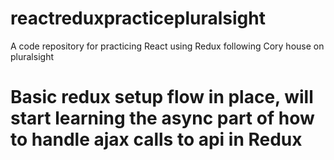 # reactreduxpracticepluralsight
A code repository for practicing React using Redux following Cory house on pluralsight

# Basic redux setup flow in place, will start learning the async part of how to handle ajax calls to api in Redux
